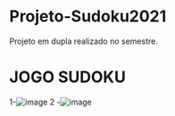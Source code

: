 # Projeto-Sudoku2021
Projeto em dupla realizado no semestre. 

# JOGO SUDOKU

1-![image](https://github.com/KALITARDS/Projeto-Sudoku2021/assets/69363605/b8f74c90-f534-4751-b294-4044a68d52dc)
2 -![image](https://github.com/KALITARDS/Projeto-Sudoku2021/assets/69363605/2eef7af5-ec98-4d59-adf9-58b84852168f)


